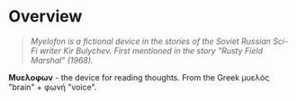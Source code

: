 
# Overview

>_Myelofon is a fictional device in the stories of the Soviet Russian Sci-Fi writer Kir Bulychev. First mentioned in the story "Rusty Field Marshal" (1968)._

**Μυελοφων** - the device for reading thoughts. From the Greek μυελός "brain" + φωνή "voice". 



